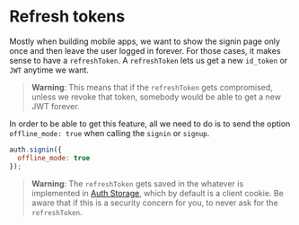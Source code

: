 # Refresh tokens

Mostly when building mobile apps, we want to show the signin page only once and then leave the user logged in forever. For those cases, it makes sense to have a `refreshToken`. A `refreshToken` lets us get a new `id_token` or `JWT` anytime we want. 

> **Warning**: This means that if the `refreshToken` gets compromised, unless we revoke that token, somebody would be able to get a new JWT forever.

In order to be able to get this feature, all we need to do is to send the option `offline_mode: true` when calling the `signin` or `signup`.

````js
auth.signin({
  offline_mode: true
});
````

> **Warning**: The `refreshToken` gets saved in the whatever is implemented in [Auth Storage](docs/custom-storage.md), which by default is a client cookie. Be aware that if this is a security concern for you, to never ask for the `refreshToken`.

